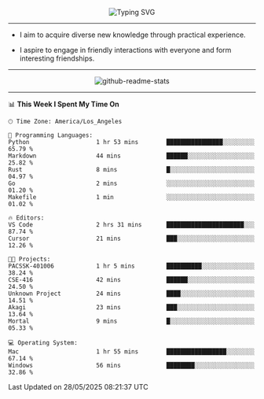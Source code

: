 <p align="center">
  <img src="https://readme-typing-svg.demolab.com?font=Fira+Code&weight=500&size=32&duration=2500&pause=1600&center=true&vCenter=true&random=false&width=1024&height=64&lines=Hi+there+%F0%9F%91%8B;I'm+delighted+you+could+make+it+here+%F0%9F%8E%89;I'm+Harry%2C+a+college+student+still+finding+my+way" alt="Typing SVG" />
</p>


---


- I aim to acquire diverse new knowledge through practical experience.

- I aspire to engage in friendly interactions with everyone and form interesting friendships.


---


<p align="center">
  <img src="https://github-readme-stats.vercel.app/api?username=Harry-Jing&show_icons=true" alt="github-readme-stats"/>
</p>


---

<!--START_SECTION:waka-->
📊 **This Week I Spent My Time On** 

```text
🕑︎ Time Zone: America/Los_Angeles

💬 Programming Languages: 
Python                   1 hr 53 mins        ████████████████░░░░░░░░░   65.79 % 
Markdown                 44 mins             ██████░░░░░░░░░░░░░░░░░░░   25.82 % 
Rust                     8 mins              █░░░░░░░░░░░░░░░░░░░░░░░░   04.97 % 
Go                       2 mins              ░░░░░░░░░░░░░░░░░░░░░░░░░   01.20 % 
Makefile                 1 min               ░░░░░░░░░░░░░░░░░░░░░░░░░   01.02 % 

🔥 Editors: 
VS Code                  2 hrs 31 mins       ██████████████████████░░░   87.74 % 
Cursor                   21 mins             ███░░░░░░░░░░░░░░░░░░░░░░   12.26 % 

🐱‍💻 Projects: 
PACSSK-401006            1 hr 5 mins         ██████████░░░░░░░░░░░░░░░   38.24 % 
CSE-416                  42 mins             ██████░░░░░░░░░░░░░░░░░░░   24.50 % 
Unknown Project          24 mins             ████░░░░░░░░░░░░░░░░░░░░░   14.51 % 
Akagi                    23 mins             ███░░░░░░░░░░░░░░░░░░░░░░   13.64 % 
Mortal                   9 mins              █░░░░░░░░░░░░░░░░░░░░░░░░   05.33 % 

💻 Operating System: 
Mac                      1 hr 55 mins        █████████████████░░░░░░░░   67.14 % 
Windows                  56 mins             ████████░░░░░░░░░░░░░░░░░   32.86 % 
```


 Last Updated on 28/05/2025 08:21:37 UTC
<!--END_SECTION:waka-->
